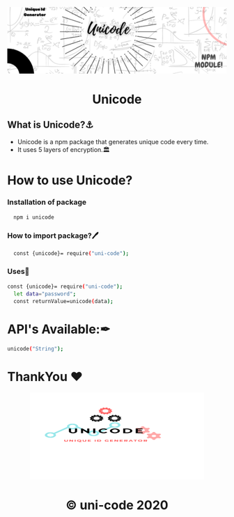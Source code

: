 <p align="center">
  <a>
    <img src="./uniid.png" width = "1400px"/>
  </a>
</p>
<h1 align="center">
 Unicode
</h1>

 
 
</p>

## What is Unicode?⚓
* Unicode is a npm package that generates unique code every time.
* It uses 5 layers of encryption.🏛


# How to use Unicode?
### Installation of package
```bash
  npm i unicode
```


### How to import package?🖊
```bash
  const {unicode}= require("uni-code");
  ```

### Uses👀

```bash
const {unicode}= require("uni-code");
  let data="password";
  const returnValue=unicode(data);

  ```
  


# API's Available:✒
```bash
unicode("String");
```



# ThankYou ❤
<p align="center">
<img src="./unilogo.png" width="400" height ="200">
</p>

<h1 align="center">
   © uni-code 2020
</h1>

